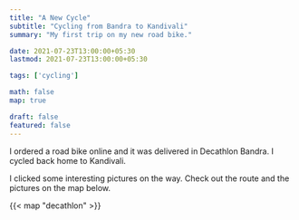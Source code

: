 ```yaml
---
title: "A New Cycle"
subtitle: "Cycling from Bandra to Kandivali"
summary: "My first trip on my new road bike."

date: 2021-07-23T13:00:00+05:30
lastmod: 2021-07-23T13:00:00+05:30

tags: ['cycling']

math: false
map: true

draft: false
featured: false
---
```


I ordered a road bike online and it was delivered in Decathlon Bandra. I cycled back home to Kandivali. 

I clicked some interesting pictures on the way. Check out the route and the pictures on the map below. 

{{< map "decathlon" >}}